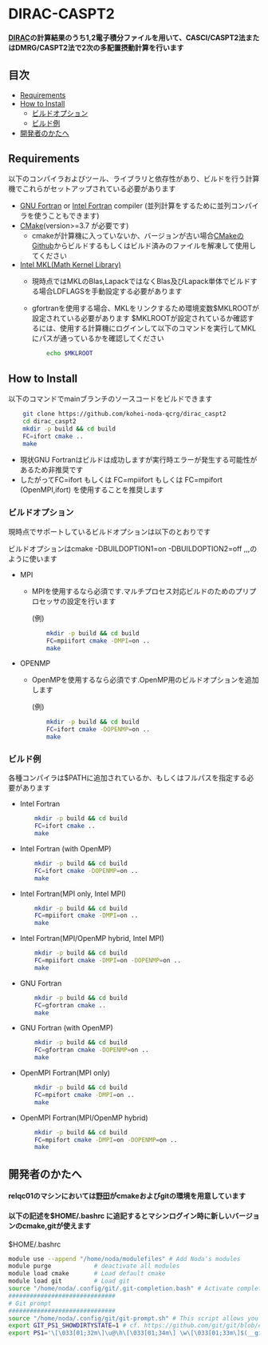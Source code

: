 # DIRAC-CASPT2

#### [DIRAC](http://diracprogram.org/doku.php)の計算結果のうち1,2電子積分ファイルを用いて、CASCI/CASPT2法またはDMRG/CASPT2法で2次の多配置摂動計算を行います

## 目次
- [Requirements](https://github.com/kohei-noda-qcrg/dirac_caspt2/tree/main#requirements)
- [How to Install](https://github.com/kohei-noda-qcrg/dirac_caspt2/tree/main#how-to-install)
  - [ビルドオプション](https://github.com/kohei-noda-qcrg/dirac_caspt2/tree/main#ビルドオプション)
  - [ビルド例](https://github.com/kohei-noda-qcrg/dirac_caspt2/tree/main#ビルド例)
- [開発者のかたへ](https://github.com/kohei-noda-qcrg/dirac_caspt2/tree/main#開発者のかたへ)

## Requirements

以下のコンパイラおよびツール、ライブラリと依存性があり、ビルドを行う計算機でこれらがセットアップされている必要があります

- [GNU Fortran](https://gcc.gnu.org/fortran/) or [Intel Fortran](https://www.intel.com/content/www/us/en/developer/tools/oneapi/fortran-compiler.html) compiler (並列計算をするために並列コンパイラを使うこともできます)
- [CMake](https://cmake.org/)(version>=3.7 が必要です)
    - cmakeが計算機に入っていないか、バージョンが古い場合[CMakeのGithub](https://github.com/Kitware/CMake/releases)からビルドするもしくはビルド済みのファイルを解凍して使用してください
- [Intel MKL(Math Kernel Library)](https://www.intel.com/content/www/us/en/develop/documentation/get-started-with-mkl-for-dpcpp/top.html)
  - 現時点ではMKLのBlas,LapackではなくBlas及びLapack単体でビルドする場合LDFLAGSを手動設定する必要があります
  - gfortranを使用する場合、MKLをリンクするため環境変数\$MKLROOTが設定されている必要があります
    \$MKLROOTが設定されているか確認するには、使用する計算機にログインして以下のコマンドを実行してMKLにパスが通っているかを確認してください

    ```sh
        echo $MKLROOT
    ```

## How to Install

以下のコマンドでmainブランチのソースコードをビルドできます

```sh
    git clone https://github.com/kohei-noda-qcrg/dirac_caspt2
    cd dirac_caspt2
    mkdir -p build && cd build
    FC=ifort cmake ..
    make
```

- 現状GNU Fortranはビルドは成功しますが実行時エラーが発生する可能性があるため非推奨です
- したがってFC=ifort もしくは FC=mpiifort もしくは FC=mpifort (OpenMPI,ifort) を使用することを推奨します

### ビルドオプション

現時点でサポートしているビルドオプションは以下のとおりです

ビルドオプションはcmake -DBUILDOPTION1=on -DBUILDOPTION2=off ,,,のように使います

- MPI
    - MPIを使用するなら必須です.マルチプロセス対応ビルドのためのプリプロセッサの設定を行います
    
        (例)
        ```sh
            mkdir -p build && cd build
            FC=mpiifort cmake -DMPI=on ..
            make
        ```
- OPENMP
    - OpenMPを使用するなら必須です.OpenMP用のビルドオプションを追加します

        (例)
        ```sh
            mkdir -p build && cd build
            FC=ifort cmake -DOPENMP=on ..
            make
        ```
### ビルド例

各種コンパイラは\$PATHに追加されているか、もしくはフルパスを指定する必要があります

- Intel Fortran

    ```sh
        mkdir -p build && cd build
        FC=ifort cmake ..
        make
    ```

- Intel Fortran (with OpenMP)

    ```sh
        mkdir -p build && cd build
        FC=ifort cmake -DOPENMP=on ..
        make
    ```

- Intel Fortran(MPI only, Intel MPI)

    ```sh
        mkdir -p build && cd build
        FC=mpiifort cmake -DMPI=on ..
        make
    ```

- Intel Fortran(MPI/OpenMP hybrid, Intel MPI)

    ```sh
        mkdir -p build && cd build
        FC=mpiifort cmake -DMPI=on -DOPENMP=on ..
        make
    ```

- GNU Fortran

    ```sh
        mkdir -p build && cd build
        FC=gfortran cmake ..
        make
    ```

- GNU Fortran (with OpenMP)

    ```sh
        mkdir -p build && cd build
        FC=gfortran cmake -DOPENMP=on ..
        make
    ```

- OpenMPI Fortran(MPI only)

    ```sh
        mkdir -p build && cd build
        FC=mpifort cmake -DMPI=on ..
        make
    ```

- OpenMPI Fortran(MPI/OpenMP hybrid)

    ```sh
        mkdir -p build && cd build
        FC=mpifort cmake -DMPI=on -DOPENMP=on ..
        make
    ```

## 開発者のかたへ
#### relqc01のマシンにおいては[野田](https://github.com/kohei-noda-qcrg)がcmakeおよびgitの環境を用意しています
#### 以下の記述を\$HOME/.bashrc に追記するとマシンログイン時に新しいバージョンのcmake,gitが使えます

\$HOME/.bashrc
```bash
module use --append "/home/noda/modulefiles" # Add Noda's modules
module purge            # deactivate all modules
module load cmake       # Load default cmake
module load git         # Load git
source "/home/noda/.config/git/.git-completion.bash" # Activate completions of the git command
##############################
# Git prompt
##############################
source "/home/noda/.config/git/git-prompt.sh" # This script allows you to see repository status in your prompt
export GIT_PS1_SHOWDIRTYSTATE=1 # cf. https://github.com/git/git/blob/e8005e4871f130c4e402ddca2032c111252f070a/contrib/completion/git-prompt.sh#L38-L42
export PS1='\[\033[01;32m\]\u@\h\[\033[01;34m\] \w\[\033[01;33m\]$(__git_ps1)\[\033[01;34m\] \$\[\033[00m\] ' # Change the prompt of your shell
```
